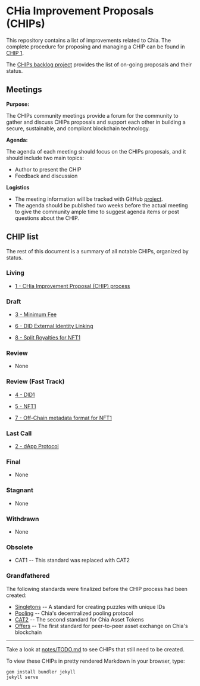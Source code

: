# CHia Improvement Proposals (CHIPs)

This repository contains a list of improvements related to Chia. The complete procedure for proposing and managing a CHIP can be found in [CHIP 1](/CHIPs/chip-0001.md).

The [CHIPs backlog project](https://github.com/Chia-Network/chips/projects/1) provides the list of on-going proposals and their status. 

## Meetings
**Purpose:**

The CHIPs community meetings provide a forum for the community to gather and discuss CHIPs proposals and support each other in building a secure, sustainable, and compliant blockchain technology. 

**Agenda:**

The agenda of each meeting should focus on the CHIPs proposals, and it should include two main topics: 
- Author to present the CHIP
- Feedback and discussion

**Logistics**
- The meeting information will be tracked with GitHub [project](https://github.com/Chia-Network/dev-community-meetings/projects/1). 
- The agenda should be published two weeks before the actual meeting to give the community ample time to suggest agenda items or post questions about the CHIP. 


## CHIP list
The rest of this document is a summary of all notable CHIPs, organized by status.

### Living
* [1 - CHia Improvement Proposal (CHIP) process](/CHIPs/chip-0001.md)

### Draft

* [3 - Minimum Fee](https://github.com/Chia-Network/chips/pull/13)

* [6 - DID External Identity Linking](https://github.com/Chia-Network/chips/pull/12)

* [8 - Split Royalties for NFT1](https://github.com/Chia-Network/chips/pull/30)

### Review
* None

### Review (Fast Track)
* [4 - DID1](https://github.com/Chia-Network/chips/pull/18)

* [5 - NFT1](https://github.com/Chia-Network/chips/pull/19)

* [7 - Off-Chain metadata format for NFT1](https://github.com/Chia-Network/chips/pull/26)

### Last Call
* [2 - dApp Protocol](https://github.com/Chia-Network/chips/pull/9)

### Final
* None

### Stagnant
* None

### Withdrawn
* None

### Obsolete
* CAT1 -- This standard was replaced with CAT2

### Grandfathered
The following standards were finalized before the CHIP process had been created:
* [Singletons](https://chialisp.com/docs/puzzles/singletons) -- A standard for creating puzzles with unique IDs
* [Pooling](https://chialisp.com/docs/puzzles/pooling) -- Chia's decentralized pooling protocol
* [CAT2](https://chialisp.com/docs/puzzles/cats) -- The second standard for Chia Asset Tokens
* [Offers](https://chialisp.com/docs/puzzles/offers) -- The first standard for peer-to-peer asset exchange on Chia's blockchain

-----

Take a look at [notes/TODO.md](/notes/TODO.md) to see CHIPs that still need to be created.

To view these CHIPs in pretty rendered Markdown in your browser, type:

```
gem install bundler jekyll
jekyll serve
```